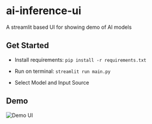# ai-inference-ui

A streamlit based UI for showing demo of AI models

## Get Started

- Install requirements: `pip install -r requirements.txt`
- Run on terminal: `streamlit run main.py`

- Select Model and Input Source

## Demo

![Demo UI](https://raw.githubusercontent.com/ajaichemmanam/ai_inference_ui/main/assets/screenshot.png)